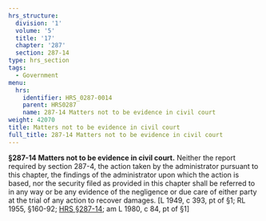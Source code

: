 ```yaml
---
hrs_structure:
  division: '1'
  volume: '5'
  title: '17'
  chapter: '287'
  section: 287-14
type: hrs_section
tags:
  - Government
menu:
  hrs:
    identifier: HRS_0287-0014
    parent: HRS0287
    name: 287-14 Matters not to be evidence in civil court
weight: 42070
title: Matters not to be evidence in civil court
full_title: 287-14 Matters not to be evidence in civil court
---
```

**§287-14 Matters not to be evidence in civil court.** Neither the report required by section 287-4, the action taken by the administrator pursuant to this chapter, the findings of the administrator upon which the action is based, nor the security filed as provided in this chapter shall be referred to in any way or be any evidence of the negligence or due care of either party at the trial of any action to recover damages. [L 1949, c 393, pt of §1; RL 1955, §160-92; [HRS §287-14](/title-17/chapter-287/section-287-14/); am L 1980, c 84, pt of §1]